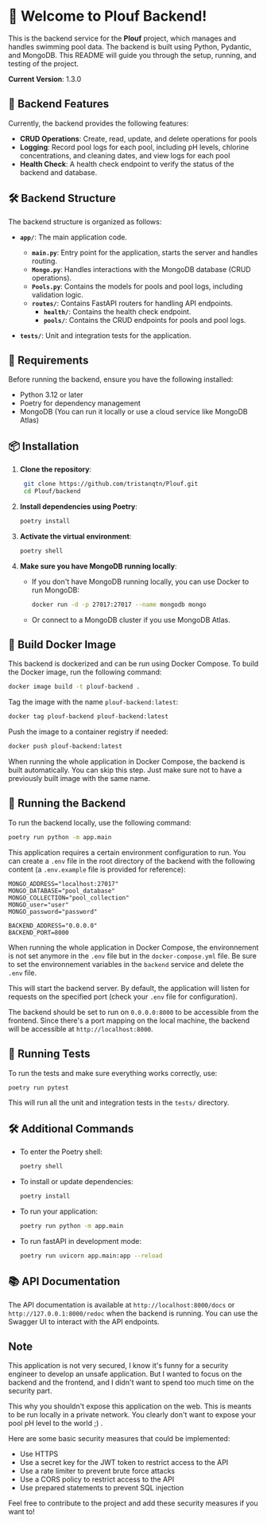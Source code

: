 # 🌊 Welcome to Plouf Backend!

This is the backend service for the **Plouf** project, which manages and handles swimming pool data. The backend is built using Python, Pydantic, and MongoDB. This README will guide you through the setup, running, and testing of the project.

**Current Version**: 1.3.0

## 🚀 Backend Features

Currently, the backend provides the following features:

- **CRUD Operations**: Create, read, update, and delete operations for pools
- **Logging**: Record pool logs for each pool, including pH levels, chlorine concentrations, and cleaning dates, and view logs for each pool
- **Health Check**: A health check endpoint to verify the status of the backend and database.

## 🛠️ Backend Structure

The backend structure is organized as follows:

- **`app/`**: The main application code.

  - **`main.py`**: Entry point for the application, starts the server and handles routing.
  - **`Mongo.py`**: Handles interactions with the MongoDB database (CRUD operations).
  - **`Pools.py`**: Contains the models for pools and pool logs, including validation logic.
  - **`routes/`**: Contains FastAPI routers for handling API endpoints.
    - **`health/`**: Contains the health check endpoint.
    - **`pools/`**: Contains the CRUD endpoints for pools and pool logs.

- **`tests/`**: Unit and integration tests for the application.

## 📝 Requirements

Before running the backend, ensure you have the following installed:

- Python 3.12 or later
- Poetry for dependency management
- MongoDB (You can run it locally or use a cloud service like MongoDB Atlas)

## 📦 Installation

1. **Clone the repository**:

   ```bash
    git clone https://github.com/tristanqtn/Plouf.git
    cd Plouf/backend
   ```

2. **Install dependencies using Poetry**:

   ```bash
   poetry install
   ```

3. **Activate the virtual environment**:

   ```bash
   poetry shell
   ```

4. **Make sure you have MongoDB running locally**:
   - If you don't have MongoDB running locally, you can use Docker to run MongoDB:
     ```bash
     docker run -d -p 27017:27017 --name mongodb mongo
     ```
   - Or connect to a MongoDB cluster if you use MongoDB Atlas.

## 🐳 Build Docker Image

This backend is dockerized and can be run using Docker Compose. To build the Docker image, run the following command:

```bash
docker image build -t plouf-backend .
```

Tag the image with the name `plouf-backend:latest`:

```bash
docker tag plouf-backend plouf-backend:latest
```

Push the image to a container registry if needed:

```bash
docker push plouf-backend:latest
```

When running the whole application in Docker Compose, the backend is built automatically. You can skip this step. Just make sure not to have a previously built image with the same name.

## 🚀 Running the Backend

To run the backend locally, use the following command:

```bash
poetry run python -m app.main
```

This application requires a certain environment configuration to run. You can create a `.env` file in the root directory of the backend with the following content (a `.env.example` file is provided for reference):

```plaintext
MONGO_ADDRESS="localhost:27017"
MONGO_DATABASE="pool_database"
MONGO_COLLECTION="pool_collection"
MONGO_user="user"
MONGO_password="password"

BACKEND_ADDRESS="0.0.0.0"
BACKEND_PORT=8000
```

When running the whole application in Docker Compose, the environnement is not set anymore in the `.env` file but in the `docker-compose.yml` file. Be sure to set the environnement variables in the `backend` service and delete the `.env` file.

This will start the backend server. By default, the application will listen for requests on the specified port (check your `.env` file for configuration).

The backend should be set to run on `0.0.0.0:8000` to be accessible from the frontend. Since there's a port mapping on the local machine, the backend will be accessible at `http://localhost:8000`.

## 🧪 Running Tests

To run the tests and make sure everything works correctly, use:

```bash
poetry run pytest
```

This will run all the unit and integration tests in the `tests/` directory.

## 🛠️ Additional Commands

- To enter the Poetry shell:

  ```bash
  poetry shell
  ```

- To install or update dependencies:

  ```bash
  poetry install
  ```

- To run your application:

  ```bash
  poetry run python -m app.main
  ```

- To run fastAPI in development mode:
  ```bash
  poetry run uvicorn app.main:app --reload
  ```

## 📚 API Documentation

The API documentation is available at `http://localhost:8000/docs` or `http://127.0.0.1:8000/redoc` when the backend is running. You can use the Swagger UI to interact with the API endpoints.

## Note

This application is not very secured, I know it's funny for a security engineer to develop an unsafe application. But I wanted to focus on the backend and the frontend, and I didn't want to spend too much time on the security part.

This why you shouldn't expose this application on the web. This is meants to be run locally in a private network. You clearly don't want to expose your pool pH level to the world ;) .

Here are some basic security measures that could be implemented:

- Use HTTPS
- Use a secret key for the JWT token to restrict access to the API
- Use a rate limiter to prevent brute force attacks
- Use a CORS policy to restrict access to the API
- Use prepared statements to prevent SQL injection

Feel free to contribute to the project and add these security measures if you want to!
